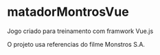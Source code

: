 # matadorMontrosVue
Jogo criado para treinamento com framwork Vue.js

O projeto usa referencias do filme Monstros S.A.
